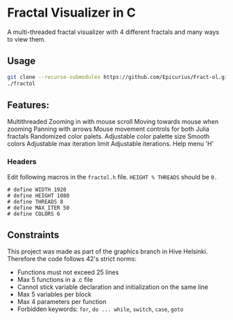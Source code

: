 # Fractal Visualizer in C

A multi-threaded fractal visualizer with 4 different fractals and many ways to view them.

## Usage
```sh
git clone --recurse-submodules https://github.com/Epicurius/Fract-ol.git && cd fractal_explorer && make
./fractol
```

## Features:

Multithreaded
Zooming in with mouse scroll
Moving towards mouse when zooming
Panning with arrows
Mouse movement controls for both Julia fractals
Randomized color palets.
Adjustable color palette size
Smooth colors
Adjustable max iteration limit
Adjustable iterations.
Help menu 'H'

### Headers
Edit following macros in the `fractol.h` file.
`HEIGHT % THREADS` should be `0.`
```
# define WIDTH 1920
# define HEIGHT 1080
# define THREADS 8
# define MAX_ITER 50
# define COLORS 6
```

## Constraints
This project was made as part of the graphics branch in Hive Helsinki.
Therefore the code follows 42's strict norms:
- Functions must not exceed 25 lines
- Max 5 functions in a .c file
- Cannot stick variable declaration and initialization on the same line
- Max 5 variables per block
- Max 4 parameters per function
- Forbidden keywords: `for`,  `do ... while`, `switch`, `case`, `goto`


